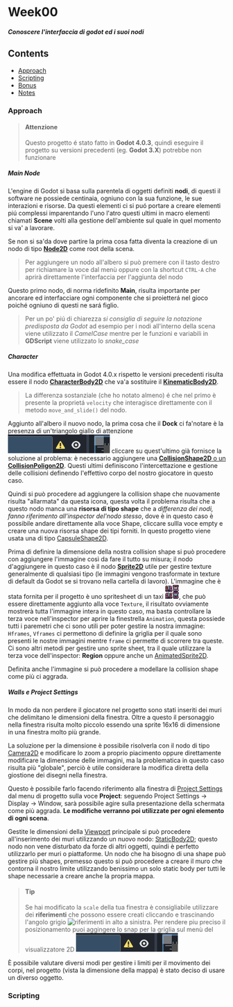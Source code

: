 # Week00

#### _Conoscere l'interfaccia di godot ed i suoi nodi_ 

## Contents

* [Approach](#approach)
* [Scripting](#scripting)
* [Bonus](#bonus)
* [Notes](#notes)

### Approach

> #### Attenzione
> 
> Questo progetto é stato fatto in **Godot 4.0.3**, quindi eseguire il progetto su versioni precedenti (eg. **Godot 3.X**) potrebbe non funzionare

##### Main Node

L'engine di Godot si basa sulla parentela di oggetti definiti **nodi**, di questi il software ne possiede centinaia, ogniuno con la sua funzione, le sue 
interazioni e risorse. Da questi elementi ci si puó portare a creare elementi piú complessi imparentando l'uno l'atro questi ultimi in macro elementi chiamati **Scene**
volti alla gestione dell'ambiente sul quale in quel momento si va' a lavorare.

Se non si sa'da dove partire la prima cosa fatta diventa la creazione di un nodo di tipo [**Node2D**](https://docs.godotengine.org/en/stable/classes/class_node2d.html#node2d) come root della scena.

> Per aggiungere un nodo all'albero si può premere con il tasto destro per richiamare la voce dal menù oppure con la shortcut ```CTRL-A``` che aprirà direttamente l'interfaccia per l'aggiunta del nodo

Questo primo nodo, di norma ridefinito **Main**, risulta importante per ancorare ed interfacciare ogni componente che si proietterá nel gioco poiché ogniuno di questi ne sará figlio.
 

> Per un po' piú di chiarezza *si consiglia di seguire la notazione predisposta da Godot* ad esempio per i nodi all'interno della scena viene utilizzato il *CamelCase* mentre per le 
> funzioni e variabili in **GDScript** viene utilizzato lo *snake_case*

##### Character

Una modifica effettuata in Godot 4.0.x rispetto le versioni precedenti risulta essere il nodo [**CharacterBody2D**](https://docs.godotengine.org/en/stable/tutorials/physics/using_character_body_2d.html) che va'a sostituire il [**KinematicBody2D**](https://docs.godotengine.org/en/stable/tutorials/migrating/upgrading_to_godot_4.html).

> La differenza sostanziale (che ho notato almeno) é che nel primo è presente la proprietá ```velocity``` che interagisce direttamente con il metodo ```move_and_slide()``` del nodo.

Aggiunto all'albero il nuovo nodo, la prima cosa che il **Dock** ci fa'notare è la presenza di un'triangolo giallo di attenzione
![attenzione](/Week0/readme/assets/attention.png "Consider addiang a CollisionShape2D") cliccare su quest'ultimo già fornisce la soluzione al problema: è necessario aggiungere una 
[**CollisionShape2D** o un **CollisionPoligon2D**](https://docs.godotengine.org/en/stable/tutorials/assets_pipeline/escn_exporter/physics.html). Questi ultimi definiscono l'intercettazione e gestione delle collisioni definendo l'effettivo corpo del nostro giocatore in questo caso.

Quindi si può procedere ad aggiungere la collision shape che nuovamente risulta "allarmata" da questa icona, questa volta il problema risulta che a questo nodo manca una **risorsa di tipo shape** che
a *differenza dei nodi, fanno riferimento all'inspector del'nodo stesso*, dove è in questo caso è possibile andare direttamente alla voce Shape, cliccare sullla voce empty e creare una nuova risorsa shape dei tipi forniti. In questo progetto viene usata una di tipo [CapsuleShape2D](https://docs.godotengine.org/en/stable/tutorials/physics/collision_shapes_2d.html).

Prima di definire la dimensione della nostra collision shape si può procedere con aggiungere l'immagine così da fare il tutto su misura; il nodo d'aggiungere in questo caso è il nodo [**Sprite2D**](https://docs.godotengine.org/en/stable/classes/class_sprite2d.html)
utile per gestire texture generalmente di qualsiasi tipo (le immagini vengono trasformate in texture di default da Godot se si trovano nella cartella di lavoro).
L'immagine che è stata fornita per il progetto è uno spritesheet di un taxi ![taxi](/Week0/Taxi.png "Taxi SpriteSheet"), che può essere direttamente aggiunto alla voce ```Texture```, il risultato ovviamente mostrerà tutta l'immagine intera in questo caso, ma basta controllare la terza voce nell'inspector per aprire la finestrella ```Animation```, questa possiede tutti i paremetri che ci sono utili per poter gestire la nostra immagine: `Hframes`, `Vframes` ci permettono di definire la griglia per il quale sono presenti le nostre immagini mentre `frame` ci permette di scorrere tra queste. Ci sono altri metodi per gestire uno sprite sheet, tra il quale utilizzare la terza voce dell'inspector: **Region** oppure anche un [AnimatedSprite2D](https://docs.godotengine.org/en/stable/classes/class_animatedsprite2d.html).

Definita anche l'immagine si può procedere a modellare la collision shape come più ci aggrada.

##### Walls e Project Settings

In modo da non perdere il giocatore nel progetto sono stati inseriti dei muri che delimitano le dimensioni della finestra. Oltre a questo il personaggio nella finestra risulta molto piccolo essendo una sprite 16x16 di dimensione in una finestra molto più grande.

La soluzione per la dimensione è possibile risolverla con il nodo di tipo [Camera2D](https://docs.godotengine.org/en/stable/classes/class_camera2d.html) e modificare lo zoom a proprio piacimento oppure direttamente modificare la dimensione delle immagini, ma la problematica in questo caso risulta più "globale", perciò è utile considerare la modifica diretta della giostione dei disegni nella finestra.

Questo è possibile farlo facendo riferimento alla finestra di [Project Settings](https://docs.godotengine.org/en/stable/tutorials/editor/project_settings.html) dal menu di progetto sulla voce **Project**: seguendo Project Settings -> Display -> Window, sarà possibile agire sulla presentazione della schermata come più aggrada. **Le modifiche verranno poi utilizzate per ogni elemento di ogni scena**.

Gestite le dimensioni della [Viewport](https://docs.godotengine.org/en/stable/tutorials/rendering/viewports.html) principale si può procedere all'inserimento dei muri utilizzando un nuovo nodo: [StaticBody2D](https://docs.godotengine.org/en/stable/classes/class_staticbody2d.html); questo nodo non vene disturbato da forze di altri oggetti, quindi è perfetto utilizzarlo per muri o piattaforme.
Un nodo che ha bisogno di una shape può gestire più shapes, premesso questo si può procedere a creare il muro che contorna il nostro limite utilizzando benissimo un solo static body per tutti le shape necessarie a creare anche la propria mappa.

> #### Tip
>
> Se hai modificato la `scale` della tua finestra è consigliabile utilizzare dei **riferimenti** che possono essere creati cliccando e trascinando l'angolo grigio ![riferimenti](/Week0/readme/assets/riferimenti.png "Puoi trascinare il quadratino grigio per poter ottenere dei riferimenti") in alto a sinistra. Per rendere piu preciso il posizionamento puoi aggingere lo snap per la griglia sul menù del visualizzatore 2D ![griglia](/Week0/readme/assets/attention.png)

È possibile valutare diversi modi per gestire i limiti per il movimento dei corpi, nel progetto (vista la dimensione della mappa) è stato deciso di usare un diverso oggetto.

### Scripting
